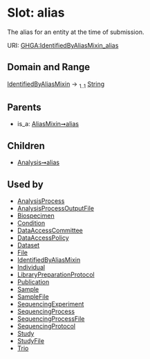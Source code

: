 
# Slot: alias


The alias for an entity at the time of submission.

URI: [GHGA:IdentifiedByAliasMixin_alias](https://w3id.org/GHGA/IdentifiedByAliasMixin_alias)


## Domain and Range

[IdentifiedByAliasMixin](IdentifiedByAliasMixin.md) &#8594;  <sub>1..1</sub> [String](types/String.md)

## Parents

 *  is_a: [AliasMixin➞alias](AliasMixin_alias.md)

## Children

 *  [Analysis➞alias](Analysis_alias.md)

## Used by

 * [AnalysisProcess](AnalysisProcess.md)
 * [AnalysisProcessOutputFile](AnalysisProcessOutputFile.md)
 * [Biospecimen](Biospecimen.md)
 * [Condition](Condition.md)
 * [DataAccessCommittee](DataAccessCommittee.md)
 * [DataAccessPolicy](DataAccessPolicy.md)
 * [Dataset](Dataset.md)
 * [File](File.md)
 * [IdentifiedByAliasMixin](IdentifiedByAliasMixin.md)
 * [Individual](Individual.md)
 * [LibraryPreparationProtocol](LibraryPreparationProtocol.md)
 * [Publication](Publication.md)
 * [Sample](Sample.md)
 * [SampleFile](SampleFile.md)
 * [SequencingExperiment](SequencingExperiment.md)
 * [SequencingProcess](SequencingProcess.md)
 * [SequencingProcessFile](SequencingProcessFile.md)
 * [SequencingProtocol](SequencingProtocol.md)
 * [Study](Study.md)
 * [StudyFile](StudyFile.md)
 * [Trio](Trio.md)
